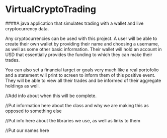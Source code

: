 # VirtualCryptoTrading
####A java application that simulates trading with a wallet and live cryptocurrency data.

Any cryptocurrencies can be used with this project. A user will be able to create their own wallet by providing their name and choosing a username, as well as some other basic information. Their wallet will hold an account in USD that essentially provides the funding to which they can make their trades. 

You can also set a financial target or goals very much like a real portofolio and a statement will print to screen to inform them of this positive event. They will be able to view all their trades and be informed of their aggregate holdings as well.

//Add info about when this will be complete.

//Put information here about the class and why we are making this as opposed to something else

//Put info here about the libraries we use, as well as links to them

//Put our names here
